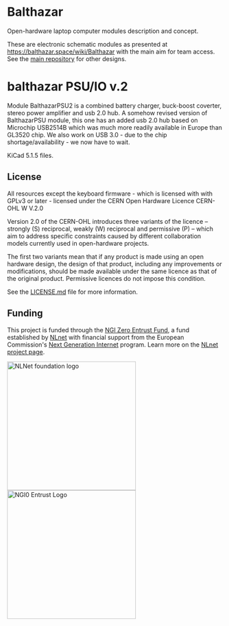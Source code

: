 # Balthazar

Open-hardware laptop computer modules description and concept.

These are electronic schematic modules as presented at https://balthazar.space/wiki/Balthazar with the main aim for team access. See the [main repository](https://github.com/balthazar-space/balthazar) for other designs.

# balthazar PSU/IO v.2

Module BalthazarPSU2 is a combined battery charger, buck-boost coverter, stereo power amplifier and usb 2.0 hub. A somehow revised version of BalthazarPSU module, this one has an added usb 2.0 hub based on Microchip USB2514B which was much more readily available in Europe than GL3520 chip.
We also work on USB 3.0 - due to the chip shortage/availability - we now have to wait.

KiCad 5.1.5 files.

## License

All resources except the keyboard firmware - which is licensed with with GPLv3 or later - licensed under the CERN Open Hardware Licence CERN-OHL W V.2.0

Version 2.0 of the CERN-OHL introduces three variants of the licence – strongly (S) reciprocal, weakly (W) reciprocal and permissive (P) – which aim to address specific constraints caused by different collaboration models currently used in open-hardware projects. 

The first two variants mean that if any product is made using an open hardware design, the design of that product, including any improvements or modifications, should be made available under the same licence as that of the original product. Permissive licences do not impose this condition.

See the [LICENSE.md](./LICENSE.md) file for more information.

## Funding

This project is funded through the [NGI Zero Entrust Fund](https://nlnet.nl/entrust), a fund
established by [NLnet](https://nlnet.nl) with financial support from the European Commission's
[Next Generation Internet](https://ngi.eu) program. Learn more on the [NLnet project page](https://nlnet.nl/project/Balthazar-Casing/).

[<img src="https://nlnet.nl/logo/banner.png" alt="NLNet foundation logo" width="300" />](https://nlnet.nl)
[<img src="https://nlnet.nl/image/logos/NGI0Entrust_tag.svg" alt="NGI0 Entrust Logo" width="300" />](https://nlnet.nl/entrust)
